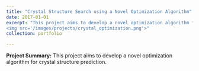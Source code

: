 ```yaml
---
title: "Crystal Structure Search using a Novel Optimization Algorithm"
date: 2017-01-01
excerpt: "This project aims to develop a novel optimization algorithm for crystal structure prediction. [**FIGURE**](https://hdocmsu.github.io/images/projects/crystal_optimization.png){:target="_blank"}<br/>
<img src='/images/projects/crystal_optimization.png'>"
collection: portfolio

---
```


**Project Summary:** This project aims to develop a novel optimization algorithm for crystal structure prediction.
